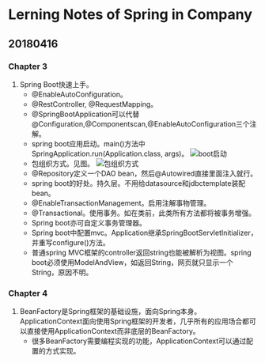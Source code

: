 # Lerning Notes of Spring in Company

## 20180416
### Chapter 3
1. Spring Boot快速上手。
    - @EnableAutoConfiguration。
    - @RestController, @RequestMapping。
    - @SpringBootApplication可以代替@Configuration,@Componentscan,@EnableAutoConfiguration三个注解。
    - spring boot应用启动。main()方法中SpringApplication.run(Application.class, args)。
    ![boot启动](https://ws1.sinaimg.cn/large/e2989da6ly1fqesb39yp8j20ph063n2g.jpg)
    - 包组织方式。见图。
    ![包组织方式](https://ws1.sinaimg.cn/large/e2989da6ly1fqeszekdpej20di0afwg3.jpg)
    - @Repository定义一个DAO bean，然后@Autowired直接里面注入就行。
    - spring boot的好处。持久层。不用给datasource和jdbctemplate装配bean。
    - @EnableTransactionManagement。启用注解事物管理。
    - @Transactional。使用事务。如在类前，此类所有方法都将被事务增强。
    - Spring boot亦可自定义事务管理器。
    - Spring boot中配置mvc。Application继承SpringBootServletInitializer，并重写configure()方法。
    - 普通spring MVC框架的controller返回string也能被解析为视图。spring boot必须使用ModelAndView，如返回String，网页就只显示一个String，原因不明。

### Chapter 4
1. BeanFactory是Spring框架的基础设施，面向Spring本身。ApplicationContext面向使用Spring框架的开发者，几乎所有的应用场合都可以直接使用ApplicationContext而非底层的BeanFactory。
    - 很多BeanFactory需要编程实现的功能，ApplicationContext可以通过配置的方式实现。











